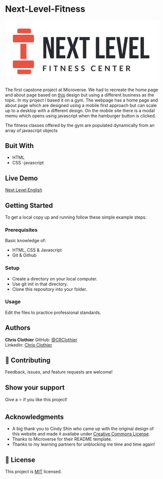 # Next-Level-Fitness

![Logo](images/Next-Level.svg)

The first capstone project at Microverse.  We had to recreate the home page and about page based on [this](https://www.behance.net/gallery/29845175/CC-Global-Summit-2015) design but using a different business as the topic.  In my project I based it on a gym.  The webpage has a home page and about page which are designed using a mobile first approach  but can scale up to a desktop with a different design.  On the mobile site there is a modal memu which opens using javascript when the hamburger button is clicked.

The fitness classes offered by the gym are populated dynamically from an array of javascript objects

## Buit With

- HTML
- CSS
-javascript

## Live Demo

[Next Level English](https://crclothier.github.io/Next-Level-English/)

## Getting Started

To get a local copy up and running follow these simple example steps:

### Prerequisites

Basic knowledge of:
- HTML, CSS & Javascript
- Git & Github

### Setup

- Create a directory on your local computer.
- Use git init in that directory.
- Clone this repository into your folder.

### Usage

Edit the files to practice professional standards.

## Authors

**Chris Clothier**
GitHub: [@CRClothier](https://github.com/crclothier)  
LinkedIn: [Chris Clothier](https://www.linkedin.com/in/crclothier/)

## 🤝 Contributing

Feedback, issues, and feature requests are welcome!

## Show your support

Give a ⭐️ if you like this project!

## Acknowledgments

- A big thank you to Cindy Shin who came up with the original design of this website and made it availabe under [Creative Commons License](https://creativecommons.org/licenses/by-nc/4.0/).
- Thanks to Microverse for their README template.
- Thanks to my learning partners for unblocking me time and time again!

## 📝 License

This project is [MIT](https://github.com/CRClothier/My-Portfolio-Website/blob/main/LICENSE) licensed.